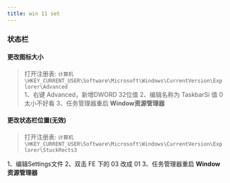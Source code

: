 ```yaml
---
title: win 11 set 
---
```


### 状态栏
#### 更改图标大小
> 打开注册表:  `计算机\HKEY_CURRENT_USER\Software\Microsoft\Windows\CurrentVersion\Explorer\Advanced`  
1、右键 Advanced，新增DWORD 32位值
2、编辑名称为 TaskbarSi 值 0 太小不好看
3、任务管理器重启 **Window资源管理器**

#### 更改状态栏位置(无效)
> 打开注册表: `计算机\HKEY_CURRENT_USER\Software\Microsoft\Windows\CurrentVersion\Explorer\StuckRects3`

1、编辑Settings文件
2、双击 FE 下的 03 改成 01
3、任务管理器重启 **Window资源管理器**
